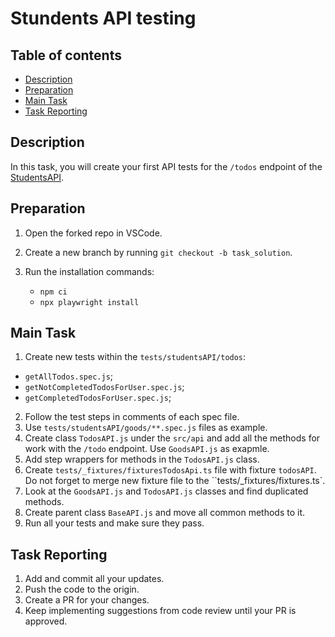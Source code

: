 # Stundents API testing

## Table of contents

- [Description](#description)
- [Preparation](#preparation)
- [Main Task](#main-task)
- [Task Reporting](#task-reporting)

## Description

In this task, you will create your first API tests for the `/todos` endpoint of the [StudentsAPI](https://documenter.getpostman.com/view/6914900/2s93RQSZNT#intro). 


## Preparation

1. Open the forked repo in VSCode.
2. Create a new branch by running `git checkout -b task_solution`.
3. Run the installation commands:

    - `npm ci`
    - `npx playwright install`


## Main Task

1. Create new tests within the `tests/studentsAPI/todos`:
- `getAllTodos.spec.js`;
- `getNotCompletedTodosForUser.spec.js`; 
- `getCompletedTodosForUser.spec.js`; 
2. Follow the test steps in comments of each spec file.
3. Use `tests/studentsAPI/goods/**.spec.js` files as example.
4. Create class `TodosAPI.js` under the `src/api` and add all the methods for work with the `/todo` endpoint. Use `GoodsAPI.js` as exapmle. 
5. Add step wrappers for methods in the `TodosAPI.js` class. 
6. Create `tests/_fixtures/fixturesTodosApi.ts` file with fixture `todosAPI`. Do not forget to merge new fixture file to the ``tests/_fixtures/fixtures.ts`.
7. Look at the `GoodsAPI.js` and `TodosAPI.js` classes and find duplicated methods.
8. Create parent class `BaseAPI.js` and move all common methods to it. 
9. Run all your tests and make sure they pass. 

## Task Reporting

1. Add and commit all your updates.
2. Push the code to the origin.
3. Create a PR for your changes.
4. Keep implementing suggestions from code review until your PR is approved.
